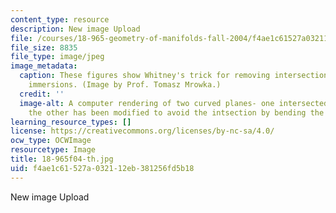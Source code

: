 ```yaml
---
content_type: resource
description: New image Upload
file: /courses/18-965-geometry-of-manifolds-fall-2004/f4ae1c61527a032112eb381256fd5b18_18-965f04-th.jpg
file_size: 8835
file_type: image/jpeg
image_metadata:
  caption: These figures show Whitney's trick for removing intersection points of
    immersions. (Image by Prof. Tomasz Mrowka.)
  credit: ''
  image-alt: A computer rendering of two curved planes- one intersected by a line,
    the other has been modified to avoid the intsection by bending the plane.
learning_resource_types: []
license: https://creativecommons.org/licenses/by-nc-sa/4.0/
ocw_type: OCWImage
resourcetype: Image
title: 18-965f04-th.jpg
uid: f4ae1c61-527a-0321-12eb-381256fd5b18
---
```

New image Upload